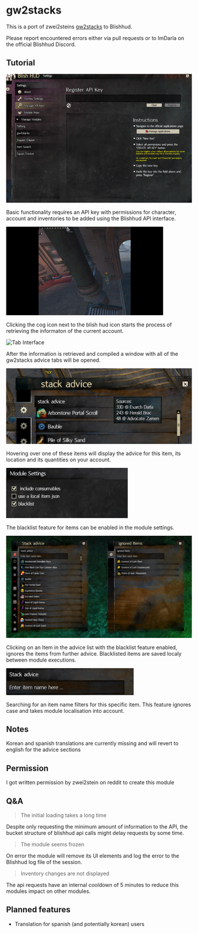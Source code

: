 # gw2stacks
This is a port of zwei2steins [gw2stacks](https://github.com/zwei2stein/gw2stacks) to Blishhud.

Please report encountered errors either via pull requests or to ImDarla on the official Blishhud Discord.

## Tutorial
![Key interface](Docs/KeyInterface.png)

Basic functionality requires an API key with permissions for character, account and inventories to be added using the Blishhud API interface.

![Loading Interface](Docs/waitingForApi.gif)

Clicking the cog icon next to the blish hud icon starts the process of retrieving the informaton of the current account.

![Tab Interface](Docs/diverseTabs.gif)

After the information is retrieved and compiled a window with all of the gw2stacks advice tabs will be opened.

![lDetail Interface](Docs/detailsView.png)

Hovering over one of these items will display the advice for this item, its location and its quantities on your account.

![Blacklist Feature](Docs/ignoreFeature.png)

The blacklist feature for items can be enabled in the module settings.

![Blacklist Function](Docs/ignoreWindow.png)

Clicking on an Item in the advice list with the blacklist feature enabled, ignores the items from further advice. Blacklisted items are saved localy between module executions.

![Search Feature](Docs/searchBar.png)

Searching for an item name filters for this specific item. This feature ignores case and takes module localisation into account.

## Notes
Korean and spanish translations are currently missing and will revert to english for the advice sections


## Permission
I got written permission by zwei2stein on reddit to create this module

## Q&A
>The initial loading takes a long time

Despite only requesting the minimum amount of information to the API, the bucket structure of blishhud api calls might delay requests by some time.

>The module seems frozen

On error the module will remove its UI elements and log the error to the Blishhud log file of the session.

>Inventory changes are not displayed

The api requests have an internal cooldown of 5 minutes to reduce this modules impact on other modules.

## Planned features

* Translation for spanish (and potentially korean) users
